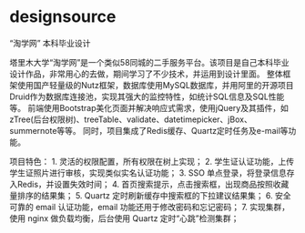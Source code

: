 # designsource
“淘学网” 本科毕业设计

塔里木大学“淘学网”是一个类似58同城的二手服务平台。该项目是自己本科毕业设计作品，非常用心的去做，期间学习了不少技术，并运用到设计里面。
整体框架使用国产轻量级的Nutz框架，数据库使用MySQL数据库，并用阿里的开源项目Druid作为数据库连接池，实现其强大的监控特性，如统计SQL信息及SQL性能等。
前端使用Bootstrap美化页面并解决响应式需求，使用jQuery及其插件，如zTree(后台权限树)、treeTable、validate、datetimepicker、jBox、summernote等等。
同时，项目集成了Redis缓存、Quartz定时任务及e-mail等功能。
    
项目特色：
    1. 灵活的权限配置，所有权限在树上实现；
    2. 学生证认证功能，上传学生证照片进行审核，实现类似实名认证功能；
    3. SSO 单点登录，将登录信息存入Redis，并设置失效时间；
    4. 首页搜索提示，点击搜索框，出现商品按照收藏量排序的结果集；
    5. Quartz 定时刷新缓存中搜索框的下拉建议结果集；
    6. 安全可靠的 email 认证功能，email 功能还用于修改密码和忘记密码；
    7. 实现集群，使用 nginx 做负载均衡，后台使用 Quartz 定时“心跳”检测集群；
